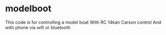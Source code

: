 # modelboot
This code is for controlling a model boat
 With RC 14kan Carson control 
And with phone via wifi or bluetooth
